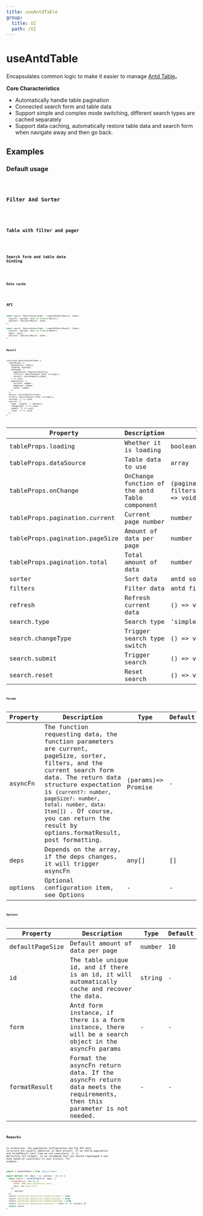 ```yaml
---
title: useAntdTable
group:
  title: UI
  path: /UI
---
```


# useAntdTable

Encapsulates common logic to make it easier to manage [Antd Table](https://ant.design/components/table/)。

**Core Characteristics**

* Automatically handle table pagination
* Connected search form and table data
* Support simple and complex mode switching, different search types are cached separately
* Support data caching, automatically restore table data and search form when navigate away and then go back.

## Examples

### Default usage

<code src="./demo/demo1.tsx" />

### Filter And Sorter

<code src="./demo/demo2.tsx" />

### Table with filter and pager

<code src="./demo/demo3.tsx" />

### Search form and table data binding

<code src="./demo/demo4.tsx" />

### Data cache

<code src="./demo/demo5.tsx" />

## API

```javascript
const result: ReturnValue<Item> = useAntdTable<Result, Item>(
  asyncFn: (params: any) => Promise<Result>,
  options?: Options<Result, Item>,
);

const result: ReturnValue<Item> = useAntdTable<Result, Item>(
  asyncFn: (params: any) => Promise<Result>,
  deps?: any[],
  options?: Options<Result, Item>,
);
```

### Result

```
interface ReturnValue<Item> {
  tableProps: {
    dataSource: Item[];
    loading: boolean;
    onChange: (
      pagination: PaginationConfig,
      filters?: Record<keyof Item, string[]>,
      sorter?: SorterResult<Item>,
    ) => void;
    pagination: {
      current: number;
      pageSize: number;
      total: number;
    };
  };
  sorter: SorterResult<Item>;
  filters: Record<keyof Item, string[]>;
  refresh: () => void;
  search?: {
    type: 'simple' | 'advance';
    changeType: () => void;
    submit: () => void;
    reset: () => void;
  };
}

```
| Property                       | Description                                   | Type                                  | Default            |
|--------------------------------|-----------------------------------------------|---------------------------------------|--------------------|
| tableProps.loading             | Whether it is loading                         | boolean                               | false              |
| tableProps.dataSource          | Table data to use                             | array                                 | -                  |
| tableProps.onChange            | OnChange function of the antd Table component | (pagination, filters, sorter) => void | -                  |
| tableProps.pagination.current  | Current page number                           | number                                | 1                  |
| tableProps.pagination.pageSize | Amount of data per page                       | number                                | 10                 |
| tableProps.pagination.total    | Total amount of data                          | number                                | 0                  |
| sorter                         | Sort data                                     | antd sorter                           | {}                 |
| filters                        | Filter data                                   | antd filters                          | {}                 |
| refresh                        | Refresh current data                          | () => void                            | -                  |
| search.type                    | Search type                                   | 'simple'\|'advance'                            |'simple' |
| search.changeType              | Trigger search type switch                    | () => void                            | -                  |
| search.submit                  | Trigger search                                | () => void                            | -                  |
| search.reset                   | Reset search                                  | () => void                            | -                  |

### Params

| Property | Description                                                                                                                                                                                                                                                                                                                    | Type               | Default |
|----------|--------------------------------------------------------------------------------------------------------------------------------------------------------------------------------------------------------------------------------------------------------------------------------------------------------------------------------|--------------------|---------|
| asyncFn  | The function requesting data, the function parameters are current, pageSize, sorter, filters, and the current search form data. The return data structure expectation is `{current?: number, pageSize?: number, total: number, data: Item[]}` . Of course, you can return the result by options.formatResult, post formatting. | (params)=> Promise | -       |
| deps     | Depends on the array, if the deps changes, it will trigger asyncFn                                                                                                                                                                                                                                                             | any[]              | []      |
| options  | Optional configuration item, see Options                                                                                                                                                                                                                                                                                       | -                  | -       |

### Options

| Property        | Description                                                                                                           | Type   | Default |
|-----------------|-----------------------------------------------------------------------------------------------------------------------|--------|---------|
| defaultPageSize | Default amount of data per page                                                                                       | number | 10      |
| id              | The table unique id, and if there is an id, it will automatically cache and recover the data.                         | string | -       |
| form            | Antd form instance, if there is a form instance, there will be a search object in the asyncFn params                  | -      | -       |
| formatResult    | Format the asyncFn return data. If the asyncFn return data meets the requirements, then this parameter is not needed. | -      | -       |


## Remarks

In production, the pagination configuration and the API data structure are usually identical in each project. If we config pagination and formatResult each time we use `useAntdTable`, it is definitely not elegant, so we recommend that you should repackaged a new hook based on `useAntdTable` in your project, for example:

```javascript
import { useAntdTable } from '@umijs/hooks'

export default (fn, deps = [], options = {}) => {
  const result = useAntdTable(fn, deps, {
    formatResult: res => ({
      total: res.data.pagination.total,
      data: res.data.list,
    }),
    ...options,
  })
  result.tableProps.pagination.showQuickJumper = true
  result.tableProps.pagination.showSizeChanger = true
  result.tableProps.pagination.hideOnSinglePage = true
  result.tableProps.pagination.showTotal = total => `共 ${total} 条`
  return result
}
```
